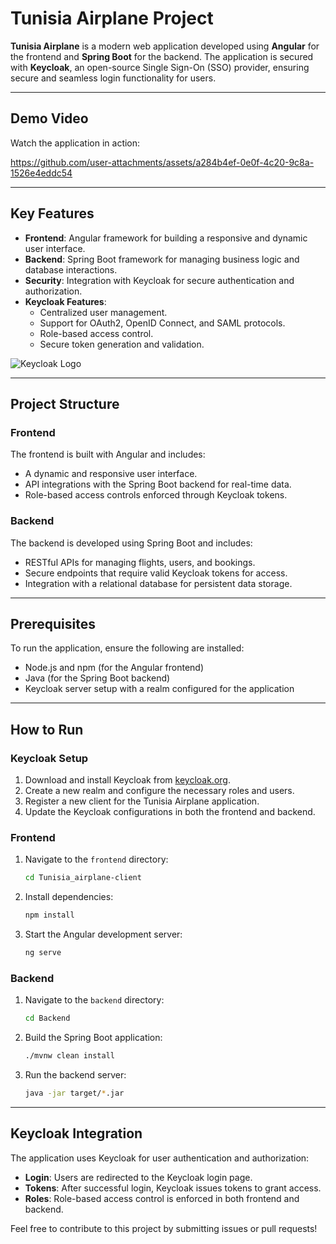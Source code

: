 # Tunisia Airplane Project

**Tunisia Airplane** is a modern web application developed using **Angular** for the frontend and **Spring Boot** for the backend. The application is secured with **Keycloak**, an open-source Single Sign-On (SSO) provider, ensuring secure and seamless login functionality for users.

---
## Demo Video
Watch the application in action:



https://github.com/user-attachments/assets/a284b4ef-0e0f-4c20-9c8a-1526e4eddc54



---
## Key Features
- **Frontend**: Angular framework for building a responsive and dynamic user interface.
- **Backend**: Spring Boot framework for managing business logic and database interactions.
- **Security**: Integration with Keycloak for secure authentication and authorization.
- **Keycloak Features**:
  - Centralized user management.
  - Support for OAuth2, OpenID Connect, and SAML protocols.
  - Role-based access control.
  - Secure token generation and validation.

![Keycloak Logo](https://upload.wikimedia.org/wikipedia/commons/b/b4/Logo_of_Keycloak.svg)

---

## Project Structure

### Frontend
The frontend is built with Angular and includes:
- A dynamic and responsive user interface.
- API integrations with the Spring Boot backend for real-time data.
- Role-based access controls enforced through Keycloak tokens.

### Backend
The backend is developed using Spring Boot and includes:
- RESTful APIs for managing flights, users, and bookings.
- Secure endpoints that require valid Keycloak tokens for access.
- Integration with a relational database for persistent data storage.

---

## Prerequisites
To run the application, ensure the following are installed:
- Node.js and npm (for the Angular frontend)
- Java (for the Spring Boot backend)
- Keycloak server setup with a realm configured for the application

---

## How to Run

### Keycloak Setup
1. Download and install Keycloak from [keycloak.org](https://www.keycloak.org).
2. Create a new realm and configure the necessary roles and users.
3. Register a new client for the Tunisia Airplane application.
4. Update the Keycloak configurations in both the frontend and backend.

### Frontend
1. Navigate to the `frontend` directory:
   ```bash
   cd Tunisia_airplane-client
   ```
2. Install dependencies:
   ```bash
   npm install
   ```
3. Start the Angular development server:
   ```bash
   ng serve
   ```

### Backend
1. Navigate to the `backend` directory:
   ```bash
   cd Backend
   ```
2. Build the Spring Boot application:
   ```bash
   ./mvnw clean install
   ```
3. Run the backend server:
   ```bash
   java -jar target/*.jar
   ```

---

## Keycloak Integration
The application uses Keycloak for user authentication and authorization:
- **Login**: Users are redirected to the Keycloak login page.
- **Tokens**: After successful login, Keycloak issues tokens to grant access.
- **Roles**: Role-based access control is enforced in both frontend and backend.


Feel free to contribute to this project by submitting issues or pull requests!

